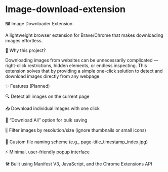 # Image-download-extension
🖼️ Image Downloader Extension

A lightweight browser extension for Brave/Chrome that makes downloading images effortless.

🚀 Why this project?

Downloading images from websites can be unnecessarily complicated — right-click restrictions, hidden elements, or endless inspecting. This extension solves that by providing a simple one-click solution to detect and download images directly from any webpage.

✨ Features (Planned)

🔍 Detect all images on the current page

📥 Download individual images with one click

📂 “Download All” option for bulk saving

🎚️ Filter images by resolution/size (ignore thumbnails or small icons)

📝 Custom file naming scheme (e.g., page-title_timestamp_index.jpg)

⚡ Minimal, user-friendly popup interface

🛠️ Built using Manifest V3, JavaScript, and the Chrome Extensions API
